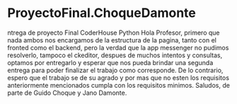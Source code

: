 # ProyectoFinal.ChoqueDamonte
ntrega de proyecto Final CoderHouse Python Hola Profesor, primero que nada ambos nos encargamos de la estructura de la pagina, tanto con el fronted como el backend, pero la verdad que la app messenger no pudimos resolverlo, tampoco el ckeditor, despues de muchos intentos y consultas, optamos por entregarlo y esperar que nos pueda brindar una segunda entrega para poder finalizar el trabajo como corresponde. De lo contrario, espero que el trabajo se de su agrado y por mas que no esten los requisitos anteriormente mencionados cumpla con los requisitos minimos. Saludos, de parte de Guido Choque y Jano Damonte.
